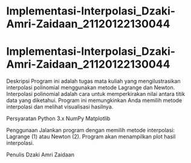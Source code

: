 ﻿# Implementasi-Interpolasi_Dzaki-Amri-Zaidaan_21120122130044

# Implementasi-Interpolasi_Dzaki-Amri-Zaidaan_21120122130044

Deskripsi
    Program ini adalah tugas mata kuliah yang mengilustrasikan interpolasi polinomial menggunakan metode Lagrange dan Newton. Interpolasi polinomial adalah cara untuk memperkirakan nilai antara titik data yang diketahui. Program ini memungkinkan Anda memilih metode interpolasi dan melihat visualisasi hasilnya.

Persyaratan
    Python 3.x
    NumPy
    Matplotlib

Penggunaan
    Jalankan program dengan memilih metode interpolasi: Lagrange (1) atau Newton (2).
    Program akan menampilkan plot hasil interpolasi.

Penulis
    Dzaki Amri Zaidaan  
